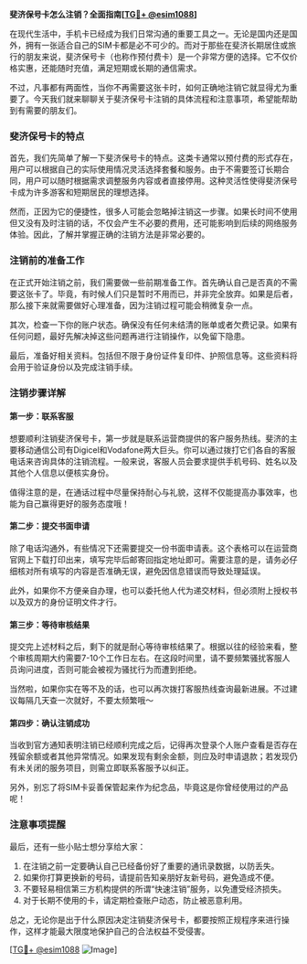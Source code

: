 **斐济保号卡怎么注销？全面指南[[TG💪+ @esim1088](https://t.me/s/esim1088)]**

在现代生活中，手机卡已经成为我们日常沟通的重要工具之一。无论是国内还是国外，拥有一张适合自己的SIM卡都是必不可少的。而对于那些在斐济长期居住或旅行的朋友来说，斐济保号卡（也称作预付费卡）是一个非常方便的选择。它不仅价格实惠，还能随时充值，满足短期或长期的通信需求。

不过，凡事都有两面性，当你不再需要这张卡时，如何正确地注销它就显得尤为重要了。今天我们就来聊聊关于斐济保号卡注销的具体流程和注意事项，希望能帮助到有需要的朋友们。

### 斐济保号卡的特点

首先，我们先简单了解一下斐济保号卡的特点。这类卡通常以预付费的形式存在，用户可以根据自己的实际使用情况灵活选择套餐和服务。由于不需要签订长期合同，用户可以随时根据需求调整服务内容或者直接停用。这种灵活性使得斐济保号卡成为许多游客和短期居民的理想选择。

然而，正因为它的便捷性，很多人可能会忽略掉注销这一步骤。如果长时间不使用但又没有及时注销的话，不仅会产生不必要的费用，还可能影响到后续的网络服务体验。因此，了解并掌握正确的注销方法是非常必要的。

### 注销前的准备工作

在正式开始注销之前，我们需要做一些前期准备工作。首先确认自己是否真的不需要这张卡了。毕竟，有时候人们只是暂时不用而已，并非完全放弃。如果是后者，那么接下来就需要做好心理准备，因为注销过程可能会稍微复杂一点。

其次，检查一下你的账户状态。确保没有任何未结清的账单或者欠费记录。如果有任何问题，最好先解决掉这些问题再进行注销操作，以免留下隐患。

最后，准备好相关资料。包括但不限于身份证件复印件、护照信息等。这些资料将会用于验证身份以及完成注销手续。

### 注销步骤详解

#### 第一步：联系客服

想要顺利注销斐济保号卡，第一步就是联系运营商提供的客户服务热线。斐济的主要移动通信公司有Digicel和Vodafone两大巨头。你可以通过拨打它们各自的客服电话来咨询具体的注销流程。一般来说，客服人员会要求提供手机号码、姓名以及其他个人信息以便核实身份。

值得注意的是，在通话过程中尽量保持耐心与礼貌，这样不仅能提高办事效率，也能为自己赢得更好的服务态度哦！

#### 第二步：提交书面申请

除了电话沟通外，有些情况下还需要提交一份书面申请表。这个表格可以在运营商官网上下载打印出来，填写完毕后邮寄回指定地址即可。需要注意的是，请务必仔细核对所有填写的内容是否准确无误，避免因信息错误而导致处理延误。

此外，如果你不方便亲自办理，也可以委托他人代为递交材料，但必须附上授权书以及双方的身份证明文件才行。

#### 第三步：等待审核结果

提交完上述材料之后，剩下的就是耐心等待审核结果了。根据以往的经验来看，整个审核周期大约需要7-10个工作日左右。在这段时间里，请不要频繁骚扰客服人员询问进度，否则可能会被视为骚扰行为而遭到拒绝。

当然啦，如果你实在等不及的话，也可以再次拨打客服热线查询最新进展。不过建议每隔几天查一次就好，不要太频繁哦～

#### 第四步：确认注销成功

当收到官方通知表明注销已经顺利完成之后，记得再次登录个人账户查看是否存在残留余额或者其他异常情况。如果发现有剩余金额，则应及时申请退款；若发现仍有未关闭的服务项目，则需立即联系客服予以纠正。

另外，别忘了将SIM卡妥善保管起来作为纪念品，毕竟这是你曾经使用过的产品呢！

### 注意事项提醒

最后，还有一些小贴士想分享给大家：

1. 在注销之前一定要确认自己已经备份好了重要的通讯录数据，以防丢失。
2. 如果你打算更换新的号码，请提前告知亲朋好友新号码，避免造成不便。
3. 不要轻易相信第三方机构提供的所谓“快速注销”服务，以免遭受经济损失。
4. 对于长期不使用的卡，请定期检查账户动态，防止被恶意利用。

总之，无论你是出于什么原因决定注销斐济保号卡，都要按照正规程序来进行操作，这样才能最大限度地保护自己的合法权益不受侵害。

[[TG💪+ @esim1088](https://t.me/s/esim1088) ![Image](https://i.postimg.cc/4NQfJmqS/Snipaste-2025-05-13-00-14-12.png)]
